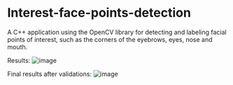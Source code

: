 # Interest-face-points-detection
A C++ application using the OpenCV library for detecting and labeling facial points of interest, such as the corners of the eyebrows, eyes, nose and mouth.

Results:
![image](https://github.com/yumenzx/Interest-face-points-detection/assets/92437439/cdbb1160-b4bf-41b4-b6ce-a57a9bbb36b2)

Final results after validations:
![image](https://github.com/yumenzx/Interest-face-points-detection/assets/92437439/9e7a087f-7cda-4238-ba9e-82cfa88a8577)
